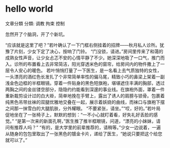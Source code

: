 # hello world
文章分類
分類: 调教 拘束 控制  

忽然开了个脑洞，开了个新坑。

“应该就是这里了吧？”若叶确认了一下门框右侧挂着的招牌——秋月私人诊所。犹豫了片刻，少女下定了决心，按响了门铃。
“门没锁，请进。”房间里传来了和蔼的成熟女性声音，让少女忐忑不安的心情平静了不少。她深深地吸了一口气，推门而入。诊所的布置看上去非常简洁，阳光穿透米色的窗帘，给房间内的物件撒上了一层令人安心的暖色。
若叶悄悄打量了一下医生，是一名看上去气质独特的女性，一头漂亮的酒红色长发扎了个非常简单率性的偏马尾，精致小巧的鼻梁上架着一副浅金色边框的半框眼镜。穿着一件贴身的黑色短旗袍，堪堪遮住丰满的胸部，透过两胸之间的金丝镂空部分，隐隐约约能看到深邃的事业线。在旗袍外面，罩着一件重新裁剪设计过的白大褂，简单地挽在手臂上，露出了诱人的肩膀与锁骨。包裹着纯黑色吊带丝袜的双腿优雅地交叠在一起，展示着妖娆的曲线，而袜口与旗袍下摆之间那一抹雪白的大腿肌肤，分外耀眼。
“不要紧张，请坐。”“哎，好的。”若叶局促地坐在了一张椅子上，默默的想到：“一不小心就盯着看，好失礼好丢脸的感觉。”
“是第一次来的新面孔啊，”医生推了推半框眼镜，问道，“漂亮的小妹妹，请问有推荐人吗？”
“有的，是大学里的前辈推荐的，请稍等。”少女一边说着，一遍从随身的包包里取出了一张黑色的镀金卡片，递给了医生，“她说只要把这个给您就可以了。”